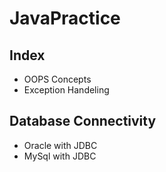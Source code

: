 # JavaPractice
## Index
- OOPS Concepts
- Exception Handeling

## Database Connectivity
- Oracle with JDBC
- MySql with JDBC
